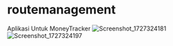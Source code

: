# routemanagement

Aplikasi Untuk MoneyTracker ![Screenshot_1727324181](https://github.com/user-attachments/assets/dfea7bdc-875e-47d5-a165-73b8b4fd087c)
![Screenshot_1727324197](https://github.com/user-attachments/assets/7f5b9859-8290-41a4-9881-8559525d7aba)
